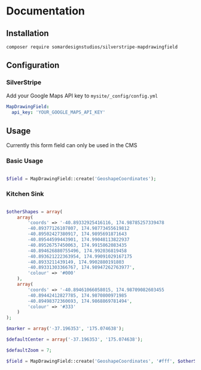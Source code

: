 # Documentation

## Installation

`composer require somardesignstudios/silverstripe-mapdrawingfield`

## Configuration

### SilverStripe

Add your Google Maps API key to
`mysite/_config/config.yml`

```yml
MapDrawingField:
  api_key: 'YOUR_GOOGLE_MAPS_API_KEY'
```

## Usage

Currently this form field can only be used in the CMS

### Basic Usage

```php

$field = MapDrawingField::create('GeoshapeCoordinates');

```

### Kitchen Sink 

```php

$otherShapes = array(
	array(
		'coords' => '-40.89332925416116, 174.98785257339478
		-40.89377126107807, 174.98773455619812
		-40.89502427380917, 174.9895691871643
		-40.89544599443901, 174.99048113822937
		-40.89526757450063, 174.9915862083435
		-40.894626880755496, 174.992036819458
		-40.893621222363954, 174.99091029167175
		-40.8933211439149, 174.9902880191803
		-40.89331303366767, 174.98947262763977',
		'colour' => '#000'
	),
	array(
		'coords' => '-40.89461066058015, 174.98709082603455
		-40.89442412827785, 174.9870800971985
		-40.89498372360693, 174.9868869781494',
		'colour' => '#333'
	)
);

$marker = array('-37.196353', '175.074638');

$defaultCenter = array('-37.196353', '175.074638');

$defaultZoom = 7;

$field = MapDrawingField::create('GeoshapeCoordinates', '#fff', $otherShapes, true, $defaultCenter, $defaultZoom);

```


